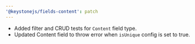 ```yaml
---
'@keystonejs/fields-content': patch
---
```


- Added filter and CRUD tests for `Content` field type.
- Updated Content field to throw error when `isUnique` config is set to true.
